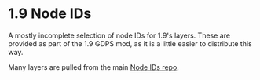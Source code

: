 # 1.9 Node IDs

A mostly incomplete selection of node IDs for 1.9's layers.
These are provided as part of the 1.9 GDPS mod, as it is a little easier to distribute this way.

Many layers are pulled from the main [Node IDs repo](https://github.com/geode-sdk/NodeIDs).
